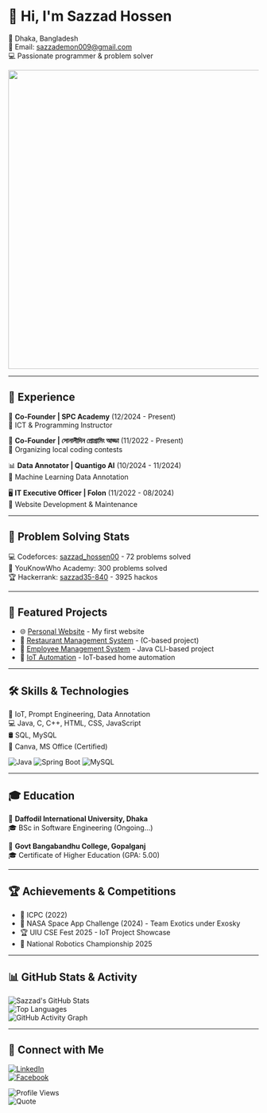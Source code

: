# 👋 Hi, I'm Sazzad Hossen  

📍 Dhaka, Bangladesh  
📧 Email: sazzademon009@gmail.com  
💻 Passionate programmer & problem solver  

<img src="https://media.giphy.com/media/qgQUggAC3Pfv687qPC/giphy.gif" width="600">

---

## 💼 Experience  
🚀 **Co-Founder | SPC Academy** (12/2024 - Present)  
🎯 ICT & Programming Instructor  

🚀 **Co-Founder | সোনালীদিন প্রোগ্রামিং আড্ডা** (11/2022 - Present)  
🎯 Organizing local coding contests  

📊 **Data Annotator | Quantigo AI** (10/2024 - 11/2024)  
🔹 Machine Learning Data Annotation  

🖥 **IT Executive Officer | Folon** (11/2022 - 08/2024)  
🔹 Website Development & Maintenance  

---

## 🎯 Problem Solving Stats  
💻 Codeforces: [sazzad_hossen00](https://codeforces.com/profile/sazzad_hossen00) - 72 problems solved  
🎯 YouKnowWho Academy: 300 problems solved  
🏆 Hackerrank: [sazzad35-840](https://www.hackerrank.com/sazzad35-840) - 3925 hackos  

---

## 🚀 Featured Projects  
- 🌐 [Personal Website](https://github.com/hossentahir/web-portfolio) - My first website  
- 📂 [Restaurant Management System](https://github.com/hossentahir/restaurant-management) - (C-based project)  
- 🏢 [Employee Management System](https://github.com/hossentahir/Employee-Management-System-CLI-Application) - Java CLI-based project  
- 🔌 [IoT Automation](https://github.com/hossentahir/iot-automation) - IoT-based home automation  

---

## 🛠 Skills & Technologies  
🚀 IoT, Prompt Engineering, Data Annotation  
💻 Java, C, C++, HTML, CSS, JavaScript  
🛢 SQL, MySQL  
🎨 Canva, MS Office (Certified)  

![Java](https://img.shields.io/badge/Java-ED8B00?style=for-the-badge&logo=java&logoColor=white)
![Spring Boot](https://img.shields.io/badge/Spring%20Boot-6DB33F?style=for-the-badge&logo=spring-boot&logoColor=white)
![MySQL](https://img.shields.io/badge/MySQL-00000F?style=for-the-badge&logo=mysql&logoColor=white)

---

## 🎓 Education  
📍 **Daffodil International University, Dhaka**  
🎓 BSc in Software Engineering (Ongoing...)  

📍 **Govt Bangabandhu College, Gopalganj**  
🎓 Certificate of Higher Education (GPA: 5.00)  

---

## 🏆 Achievements & Competitions  
- 🏅 ICPC (2022)  
- 🚀 NASA Space App Challenge (2024) - Team Exotics under Exosky  
- 🏆 UIU CSE Fest 2025 - IoT Project Showcase  
- 🤖 National Robotics Championship 2025  

---

## 📊 GitHub Stats & Activity  
![Sazzad's GitHub Stats](https://github-readme-stats.vercel.app/api?username=sazzad-hossen&show_icons=true&theme=radical)  
![Top Languages](https://github-readme-stats.vercel.app/api/top-langs/?username=sazzad-hossen&layout=compact&theme=vision-friendly-dark)  
![GitHub Activity Graph](https://github-readme-activity-graph.vercel.app/graph?username=sazzad-hossen&theme=react-dark)


---

## 🔗 Connect with Me  
[![LinkedIn](https://img.shields.io/badge/LinkedIn-Connect-blue?style=flat&logo=linkedin)](https://www.linkedin.com/in/sazzad-hossen-646bb0233)  
[![Facebook](https://img.shields.io/badge/Facebook-Profile-blue?style=flat&logo=facebook)](https://www.facebook.com/emon.mia.9)  

![Profile Views](https://komarev.com/ghpvc/?username=sazzad-hossen&label=Profile%20Views&color=blue&style=plastic)  
![Quote](https://quotes-github-readme.vercel.app/api?type=horizontal&theme=radical)
